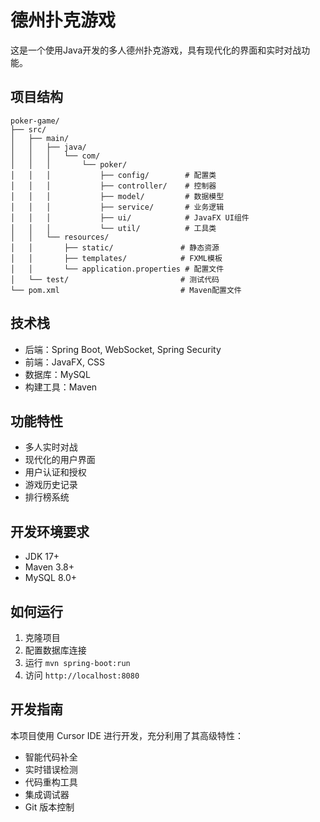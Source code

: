 # 德州扑克游戏

这是一个使用Java开发的多人德州扑克游戏，具有现代化的界面和实时对战功能。

## 项目结构

```
poker-game/
├── src/
│   ├── main/
│   │   ├── java/
│   │   │   └── com/
│   │   │       └── poker/
│   │   │           ├── config/        # 配置类
│   │   │           ├── controller/    # 控制器
│   │   │           ├── model/         # 数据模型
│   │   │           ├── service/       # 业务逻辑
│   │   │           ├── ui/            # JavaFX UI组件
│   │   │           └── util/          # 工具类
│   │   └── resources/
│   │       ├── static/               # 静态资源
│   │       ├── templates/            # FXML模板
│   │       └── application.properties # 配置文件
│   └── test/                         # 测试代码
└── pom.xml                           # Maven配置文件
```

## 技术栈

- 后端：Spring Boot, WebSocket, Spring Security
- 前端：JavaFX, CSS
- 数据库：MySQL
- 构建工具：Maven

## 功能特性

- 多人实时对战
- 现代化的用户界面
- 用户认证和授权
- 游戏历史记录
- 排行榜系统

## 开发环境要求

- JDK 17+
- Maven 3.8+
- MySQL 8.0+

## 如何运行

1. 克隆项目
2. 配置数据库连接
3. 运行 `mvn spring-boot:run`
4. 访问 `http://localhost:8080`

## 开发指南

本项目使用 Cursor IDE 进行开发，充分利用了其高级特性：

- 智能代码补全
- 实时错误检测
- 代码重构工具
- 集成调试器
- Git 版本控制
